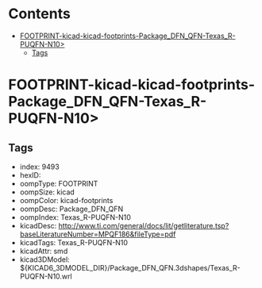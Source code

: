 



Contents
========

* [FOOTPRINT-kicad-kicad-footprints-Package_DFN_QFN-Texas_R-PUQFN-N10>](#footprint-kicad-kicad-footprints-package_dfn_qfn-texas_r-puqfn-n10)
	* [Tags](#tags)

# FOOTPRINT-kicad-kicad-footprints-Package_DFN_QFN-Texas_R-PUQFN-N10>

## Tags

- index: 9493
- hexID: 
- oompType: FOOTPRINT
- oompSize: kicad
- oompColor: kicad-footprints
- oompDesc: Package_DFN_QFN
- oompIndex: Texas_R-PUQFN-N10
- kicadDesc: http://www.ti.com/general/docs/lit/getliterature.tsp?baseLiteratureNumber=MPQF186&fileType=pdf
- kicadTags: Texas_R-PUQFN-N10
- kicadAttr: smd
- kicad3DModel: ${KICAD6_3DMODEL_DIR}/Package_DFN_QFN.3dshapes/Texas_R-PUQFN-N10.wrl
